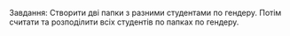 Завдання:
Створити дві папки з разними студентами по гендеру. 
Потім считати та розподілити всіх студентів по папках по гендеру.